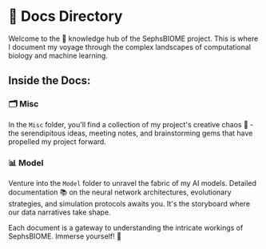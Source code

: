 # 📁 Docs Directory

Welcome to the 🧠 knowledge hub of the SephsBIOME project. This is where I document my voyage through the complex landscapes of computational biology and machine learning.

## Inside the Docs:

### 🗂 Misc
In the `Misc` folder, you'll find a collection of my project's creative chaos 🎨 - the serendipitous ideas, meeting notes, and brainstorming gems that have propelled my project forward.

### 📊 Model
Venture into the `Model` folder to unravel the fabric of my AI models. Detailed documentation 📚 on the neural network architectures, evolutionary strategies, and simulation protocols awaits you. It's the storyboard where our data narratives take shape.

Each document is a gateway to understanding the intricate workings of SephsBIOME. Immerse yourself! 🌟
